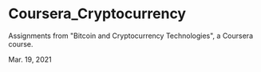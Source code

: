 # Coursera_Cryptocurrency
Assignments from "Bitcoin and Cryptocurrency Technologies", a Coursera course.

Mar. 19, 2021
